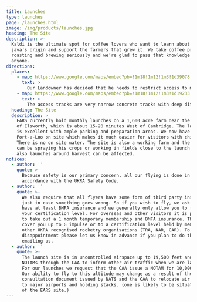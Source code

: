 ```yaml
---
title: Launches
type: launches
page: /launches.html
image: /img/products/launches.jpg
heading: The Site
description: >-
  Kaldi is the ultimate spot for coffee lovers who want to learn about their
  java’s origin and support the farmers that grew it. We take coffee production,
  roasting and brewing seriously and we’re glad to pass that knowledge to
  anyone.
directions:
  places:
    - map: https://www.google.com/maps/embed?pb=!1m18!1m12!1m3!1d39078.901570229325!2d-0.09952007919680049!3d52.253711705588145!2m3!1f0!2f0!3f0!3m2!1i1024!2i768!4f13.1!3m3!1m2!1s0x0%3A0x0!2zNTLCsDE1JzQzLjgiTiAwwrAwNycwNS45Ilc!5e0!3m2!1sen!2suk!4v1515657948123 
      text: > 
        Our Landowner has decided that he needs to restrict access to motor vehicles on to his land. To do this he will be fitting gates to all the access roads on to the site. These gates will be locked. We will have access to the site through only one of these gates. This will be the access road in the middle of Rogues Lane (previous visitors will know this as the entrance we used to ask people not to use). 
    - map: https://www.google.com/maps/embed?pb=!1m18!1m12!1m3!1d19233.168946824175!2d-0.09225921209223169!3d52.2559669196244!2m3!1f0!2f0!3f0!3m2!1i1024!2i768!4f13.1!3m3!1m2!1s0x0%3A0x0!2zNTLCsDE1JzA0LjEiTiAwwrAwNSczMy43Ilc!5e1!3m2!1sen!2suk!4v1515667285917 
      text: > 
        The access tracks are very narrow concrete tracks with deep ditches either side. You CANNOT turn round or pass on them. Please be considerate and allow traffic already on a section of track to proceed towards you. Wait at the right angle corner turns patiently to allow room for traffic to pass. The sections of track are quite long and there are no other passing places than the corners. 
  heading: The Site
  description: >
    EARS currently hold monthly launches on a 1,600 acre farm near the village
    of Elsworth, which is about 15-20 minutes West of Cambridge. The launch site
    is excellent with ample parking and preparation areas. We now have a
    Port-a-Loo on site which makes it much easier for visitors with children.
    There is no on site water. The site is also a working farm and the farmer
    can be spraying his crops or working in fields close to the launch area,
    also launches around harvest can be affected.
notices:
  - author: ''
    quote: >-
      Because safety is our primary concern, all our flying is done in
      accordance with the UKRA Safety Code.
  - author: ''
    quote: >-
      We also require that all flyers have some form of third party insurance
      just in case something goes wrong. So if you wish to fly, we ask that you
      have at least BMFA insurance and we generally only allow you to fly within
      your certification level. For overseas and other visitors it is possible
      to take out a 1 month temporary membership and BMFA insurance. This will
      cover you up to G impulse or to a certification level held by members of
      other UKRA recognised rocketry organisations (TRA, NAR, CAR). To avoid
      disappointment please let us know in advance if you plan to do this by
      emailing us.
  - author: ''
    quote: >-
      The launch site is in uncontrolled airspace up to 19,500 feet and we issue
      NOTAMs through the CAA to inform other air traffic when we are launching.
      For our launches we request that the CAA issue a NOTAM for 10,000 feet.
      Our ability to fly to this altitude may change as a result of the current
      consultation document issued by NATS and the CAA to relocate air corridors
      to major airports and holding stacks. (one is likely to be situated on top
      of the EARS site.)
---
```

